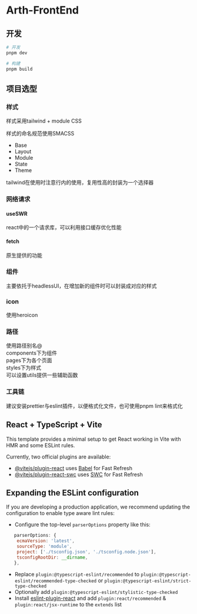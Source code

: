 # Arth-FrontEnd

## 开发

```bash
# 开发
pnpm dev

# 构建
pnpm build
```

## 项目选型

### 样式

样式采用tailwind + module CSS

样式的命名规范使用SMACSS

* Base
* Layout
* Module
* State
* Theme

tailwind在使用时注意行内的使用，复用性高的封装为一个选择器

### 网络请求

#### useSWR

react中的一个请求库，可以利用接口缓存优化性能

#### fetch

原生提供的功能

### 组件

主要依托于headlessUI，在增加新的组件时可以封装成对应的样式

### icon

使用heroicon

### 路径

使用路径别名@  
components下为组件  
pages下为各个页面  
styles下为样式  
可以设置utils提供一些辅助函数  

### 工具链

建议安装prettier与eslint插件，以便格式化文件，也可使用pnpm lint来格式化

## React + TypeScript + Vite

This template provides a minimal setup to get React working in Vite with HMR and some ESLint rules.

Currently, two official plugins are available:

* [@vitejs/plugin-react](https://github.com/vitejs/vite-plugin-react/blob/main/packages/plugin-react/README.md) uses [Babel](https://babeljs.io/) for Fast Refresh
* [@vitejs/plugin-react-swc](https://github.com/vitejs/vite-plugin-react-swc) uses [SWC](https://swc.rs/) for Fast Refresh

## Expanding the ESLint configuration

If you are developing a production application, we recommend updating the configuration to enable type aware lint rules:

* Configure the top-level `parserOptions` property like this:

```js
   parserOptions: {
    ecmaVersion: 'latest',
    sourceType: 'module',
    project: ['./tsconfig.json', './tsconfig.node.json'],
    tsconfigRootDir: __dirname,
   },
```

* Replace `plugin:@typescript-eslint/recommended` to `plugin:@typescript-eslint/recommended-type-checked` or `plugin:@typescript-eslint/strict-type-checked`
* Optionally add `plugin:@typescript-eslint/stylistic-type-checked`
* Install [eslint-plugin-react](https://github.com/jsx-eslint/eslint-plugin-react) and add `plugin:react/recommended` & `plugin:react/jsx-runtime` to the `extends` list
